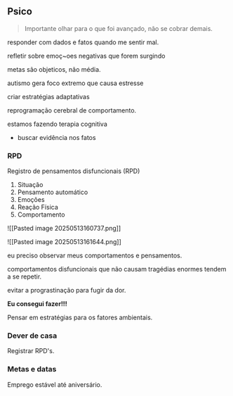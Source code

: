 ## Psico

> Importante olhar para o que foi avançado, não se cobrar demais.

responder com dados e fatos quando me sentir mal.

refletir sobre emoç~oes negativas que forem surgindo

metas são objeticos, não média.

autismo gera foco extremo que causa estresse

criar estratégias adaptativas

reprogramação cerebral de comportamento.

estamos fazendo terapia cognitiva
- buscar evidência nos fatos
### RPD

Registro de pensamentos disfuncionais (RPD)
1. Situação
2. Pensamento automático
3. Emoções
4. Reação Física
5. Comportamento

![[Pasted image 20250513160737.png]]

![[Pasted image 20250513161644.png]]

eu preciso observar meus comportamentos e pensamentos.

comportamentos disfuncionais que não causam tragédias enormes tendem a se repetir.

evitar a prograstinação para fugir da dor.

**Eu consegui fazer!!!**

Pensar em estratégias para os fatores ambientais.

### Dever de casa
Registrar RPD's.

### Metas e datas
Emprego estável até aniversário.